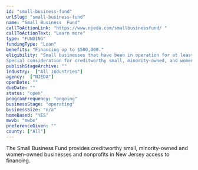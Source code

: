 ```yaml
---
id: "small-business-fund"
urlSlug: "small-business-fund"
name: "Small Business  Fund"
callToActionLink: "https://www.njeda.com/smallbusinessfund/ "
callToActionText: "Learn more"
type: "FUNDING"
fundingType: "Loan"
benefits: "Financing up to $500,000."
eligibility: "Small businesses that have been in operation for at least 1 full year and not-for-profits that have been in operation for at least 3 full years, and have no more than $3M in total revenue. 
Special consideration for creditworthy small, minority-owned, and women-owned businesses."
publishStageArchive: ""
industry:  ["All Industries"]
agency:  ["NJEDA"]
openDate: ""
dueDate: ""
status: "open"
programFrequency: "ongoing"
businessStage: "operating"
businessSize: "n/a"
homeBased: "YES"
mwvb: "mwbe"
preferenceGiven: ""
county: ["All"]
---
```


The Small Business Fund provides creditworthy small, minority-owned and women-owned businesses and nonprofits in New Jersey access to financing.
